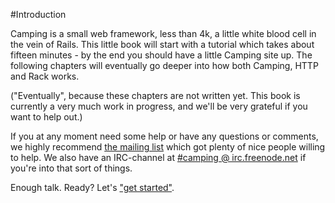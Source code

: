 #Introduction

Camping is a small web framework, less than 4k, a little white blood cell in
the vein of Rails. This little book will start with a tutorial which takes
about fifteen minutes - by the end you should have a little Camping site up.
The following chapters will eventually go deeper into how both Camping, HTTP
and Rack works.

("Eventually", because these chapters are not written yet. This book is
currently a very much work in progress, and we'll be very grateful if you want
to help out.)

If you at any moment need some help or have any questions or comments, we
highly recommend [the mailing list](http://rubyforge.org/mailman/listinfo/camping-list)
which got plenty of nice people willing to help. We also have an IRC-channel
at [#camping @ irc.freenode.net](http://java.freenode.net/?channel=camping)
if you're into that sort of things.

Enough talk. Ready? Let's ["get started"](link:book/02_getting_started.html).
